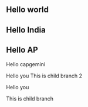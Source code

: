 ## Hello world
## Hello India
## Hello AP

Hello capgemini


Hello you
This is child branch 2


Hello you

This is child branch

